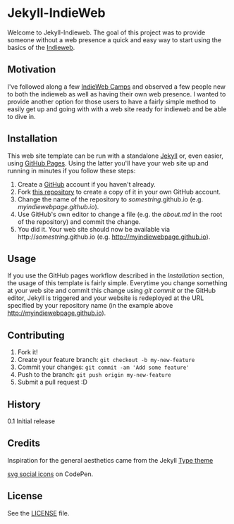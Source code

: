# Jekyll-IndieWeb

Welcome to Jekyll-Indieweb. The goal of this project was to provide someone without a web presence a quick and easy way to start using the basics of the [Indieweb](https://indiewebcamp.com).

## Motivation

I've followed along a few [IndieWeb Camps](https://indiewebcamp.com/IWC) and observed a few people new to both the indieweb as well as having their own web presence. I wanted to provide another option for those users to have a fairly simple method to easily get up and going with with a web site ready for indieweb and be able to dive in.

## Installation

This web site template can be run with a standalone [Jekyll](https://jekyllrb.com/) or, even easier, using [GitHub Pages](https://pages.github.com). Using the latter you'll have your web site up and running in minutes if you follow these steps:

1. Create a [GitHub](https://github.com) account if you haven't already.
2. Fork [this repository](https://github.com/miklb/jekyll-indieweb) to create a copy of it in your own GitHub account.
3. Change the name of the repository to _somestring_.github.io (e.g. _myindiewebpage.github.io_).
4. Use GitHub's own editor to change a file (e.g. the _about.md_ in the root of the repository) and commit the change.
5. You did it. Your web site should now be available via http://_somestring_.github.io (e.g. http://myindiewebpage.github.io).

## Usage

If you use the GitHub pages workflow described in the _Installation_ section, the usage of this template is fairly simple. Everytime you change something at your web site and commit this change using _git commit_ or the GitHub editor, Jekyll is triggered and your website is redeployed at the URL specified by your repository name (in the example above http://myindiewebpage.github.io). 

## Contributing

1. Fork it!
2. Create your feature branch: `git checkout -b my-new-feature`
3. Commit your changes: `git commit -am 'Add some feature'`
4. Push to the branch: `git push origin my-new-feature`
5. Submit a pull request :D

## History

0.1 Initial release

## Credits

Inspiration for the general aesthetics came from the Jekyll [Type theme](https://github.com/rohanchandra/type-theme)

[svg social icons](http://codepen.io/ruandre/pen/howFi) on CodePen.

## License

See the [LICENSE](https://github.com/jekyll/jekyll/blob/master/LICENSE) file.


